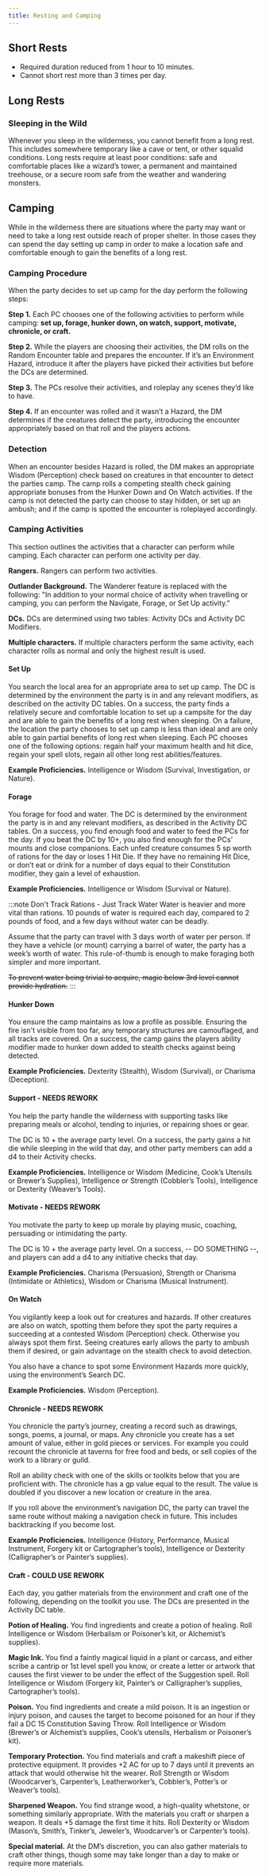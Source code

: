 ```yaml
---
title: Resting and Camping
---
```


## Short Rests
- Required duration reduced from 1 hour to 10 minutes.
- Cannot short rest more than 3 times per day.

## Long Rests
### Sleeping in the Wild
Whenever you sleep in the wilderness, you cannot benefit from a long rest. This includes somewhere temporary like a cave or tent, or other squalid conditions. Long rests require at least poor conditions: safe and comfortable places like a wizard’s tower, a permanent and maintained treehouse, or a secure room safe from the weather and wandering monsters.

## Camping
While in the wilderness there are situations where the party may want or need to take a long rest outside reach of proper shelter. In those cases they can spend the day setting up camp in order to make a location safe and comfortable enough to gain the benefits of a long rest.

### Camping Procedure
When the party decides to set up camp for the day perform the following steps:

**Step 1.** Each PC chooses one of the following activities to perform while camping: **set up, forage, hunker down, on watch, support, motivate, chronicle, or craft.**

**Step 2.** While the players are choosing their activities, the DM rolls on the Random Encounter table and prepares the encounter. If it’s an Environment Hazard, introduce it after the players have picked their activities but before the DCs are determined. 

**Step 3.** The PCs resolve their activities, and roleplay any scenes they’d like to have.

**Step 4.** If an encounter was rolled and it wasn’t a Hazard, the DM determines if the creatures detect the party, introducing the encounter appropriately based on that roll and the players actions. 

### Detection
When an encounter besides Hazard is rolled, the DM makes an appropriate Wisdom (Perception) check based on creatures in that encounter to detect the parties camp. The camp rolls a competing stealth check gaining appropriate bonuses from the Hunker Down and On Watch activities. If the camp is not detected the party can choose to stay hidden, or set up an ambush; and if the camp is spotted the encounter is roleplayed accordingly.

### Camping Activities
This section outlines the activities that a character can perform while camping. Each character can perform one activity per day. 

**Rangers.** Rangers can perform two activities. 

**Outlander Background.** The Wanderer feature is replaced with the following: "In addition to your normal choice of activity when travelling or camping, you can perform the Navigate, Forage, or Set Up activity." 

**DCs.** DCs are determined using two tables: Activity DCs and Activity DC Modifiers. 

**Multiple characters.** If multiple characters perform the same activity, each character rolls as normal and only the highest result is used.

#### Set Up
You search the local area for an appropriate area to set up camp. The DC is determined by the environment the party is in and any relevant modifiers, as described on the activity DC tables. On a success, the party finds a relatively secure and comfortable location to set up a campsite for the day and are able to gain the benefits of a long rest when sleeping. On a failure, the location the party chooses to set up camp is less than ideal and are only able to gain partial benefits of long rest when sleeping. Each PC chooses one of the following options: regain half your maximum health and hit dice, regain your spell slots, regain all other long rest abilities/features.

**Example Proficiencies.** Intelligence or Wisdom (Survival, Investigation, or Nature). 

#### Forage
You forage for food and water. The DC is determined by the environment the party is in and any relevant modifiers, as described in the Activity DC tables. On a success, you find enough food and water to feed the PCs for the day. If you beat the DC by 10+, you also find enough for the PCs’ mounts and close companions. Each unfed creature consumes 5 sp worth of rations for the day or loses 1 Hit Die. If they have no remaining Hit Dice, or don’t eat or drink for a number of days equal to their Constitution modifier, they gain a level of exhaustion. 

**Example Proficiencies.** Intelligence or Wisdom (Survival or Nature).

:::note Don't Track Rations - Just Track Water
Water is heavier and more vital than rations. 10 pounds of water is required each day, compared to 2 pounds of food, and a few days without water can be deadly.

Assume that the party can travel with 3 days worth of water per person. If they have a vehicle (or mount) carrying a barrel of water, the party has a week’s worth of water. This rule-of-thumb is enough to make foraging both simpler and more important. 

~~To prevent water being trivial to acquire, magic below 3rd level cannot provide hydration.~~
:::

#### Hunker Down
You ensure the camp maintains as low a profile as possible. Ensuring the fire isn't visible from too far, any temporary structures are camouflaged, and all tracks are covered. On a success, the camp gains the players ability modifier made to hunker down added to stealth checks against being detected.

**Example Proficiencies.** Dexterity (Stealth), Wisdom (Survival), or Charisma (Deception).

#### Support - NEEDS REWORK
You help the party handle the wilderness with supporting tasks like preparing meals or alcohol, tending to injuries, or repairing shoes or gear. 

The DC is 10 + the average party level. On a success, the party gains a hit die while sleeping in the wild that day, and other party members can add a d4 to their Activity checks. 

**Example Proficiencies.** Intelligence or Wisdom (Medicine, Cook’s Utensils or Brewer’s Supplies), Intelligence or Strength (Cobbler’s Tools), Intelligence or Dexterity (Weaver’s Tools).

#### Motivate - NEEDS REWORK
You motivate the party to keep up morale by playing music, coaching, persuading or intimidating the party. 

The DC is 10 + the average party level. On a success, -- DO SOMETHING --, and players can add a d4 to any initiative checks that day. 

**Example Proficiencies.** Charisma (Persuasion), Strength or Charisma (Intimidate or Athletics), Wisdom or Charisma (Musical Instrument).

#### On Watch
You vigilantly keep a look out for creatures and hazards. If other creatures are also on watch, spotting them before they spot the party requires a succeeding at a contested Wisdom (Perception) check. Otherwise you always spot them first. Seeing creatures early allows the party to ambush them if desired, or gain advantage on the stealth check to avoid detection. 

You also have a chance to spot some Environment Hazards more quickly, using the environment’s Search DC. 

**Example Proficiencies.** Wisdom (Perception).

#### Chronicle - NEEDS REWORK
You chronicle the party’s journey, creating a record such as drawings, songs, poems, a journal, or maps. Any chronicle you create has a set amount of value, either in gold pieces or services. For example you could recount the chronicle at taverns for free food and beds, or sell copies of the work to a library or guild. 

Roll an ability check with one of the skills or toolkits below that you are proficient with. The chronicle has a gp value equal to the result. The value is doubled if you discover a new location or creature in the area. 

If you roll above the environment’s navigation DC, the party can travel the same route without making a navigation check in future. This includes backtracking if you become lost. 

**Example Proficiencies.** Intelligence (History, Performance, Musical Instrument, Forgery kit or Cartographer’s tools), Intelligence or Dexterity (Calligrapher’s or Painter’s supplies).

#### Craft - COULD USE REWORK
Each day, you gather materials from the environment and craft one of the following, depending on the toolkit you use. The DCs are presented in the Activity DC table. 

**Potion of Healing.** You find ingredients and create a potion of healing. Roll Intelligence or Wisdom (Herbalism or Poisoner’s kit, or Alchemist’s supplies). 

**Magic Ink.** You find a faintly magical liquid in a plant or carcass, and either scribe a cantrip or 1st level spell you know, or create a letter or artwork that causes the first viewer to be under the effect of the Suggestion spell. Roll Intelligence or Wisdom (Forgery kit, Painter’s or Calligrapher’s supplies, Cartographer’s tools). 

**Poison.** You find ingredients and create a mild poison. It is an ingestion or injury poison, and causes the target to become poisoned for an hour if they fail a DC 15 Constitution Saving Throw. Roll Intelligence or Wisdom (Brewer’s or Alchemist’s supplies, Cook’s utensils, Herbalism or Poisoner’s kit). 

**Temporary Protection.** You find materials and craft a makeshift piece of protective equipment. It provides +2 AC for up to 7 days until it prevents an attack that would otherwise hit the wearer. Roll Strength or Wisdom (Woodcarver’s, Carpenter’s, Leatherworker’s, Cobbler’s, Potter’s or Weaver’s tools).

**Sharpened Weapon.** You find strange wood, a high-quality whetstone, or something similarly appropriate. With the materials you craft or sharpen a weapon. It deals +5 damage the first time it hits. Roll Dexterity or Wisdom (Mason’s, Smith’s, Tinker’s, Jeweler’s, Woodcarver’s or Carpenter’s tools). 

**Special material.** At the DM’s discretion, you can also gather materials to craft other things, though some may take longer than a day to make or require more materials.

